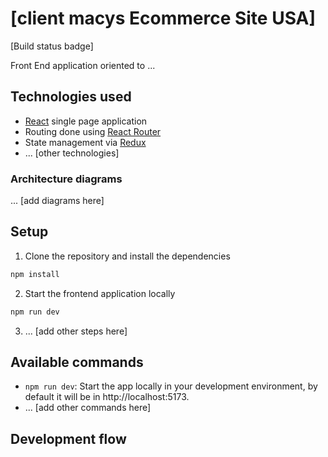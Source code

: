 # \[client macys Ecommerce Site USA\]

\[Build status badge\]

Front End application oriented to ...

## Technologies used

- [React](https://reactjs.org/) single page application
- Routing done using [React Router](https://reacttraining.com/react-router/web/guides/philosophy)
- State management via [Redux](https://redux.js.org/)
- ... \[other technologies\]

### Architecture diagrams

... \[add diagrams here\]

## Setup

1. Clone the repository and install the dependencies
```bash
npm install
```
2. Start the frontend application locally
```bash
npm run dev
```
3. ... \[add other steps here\]

## Available commands

* `npm run dev`: Start the app locally in your development environment, by default it will be in http://localhost:5173.
* ... \[add other commands here\]

## Development flow
